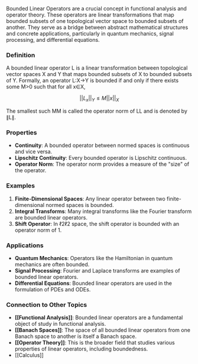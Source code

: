 Bounded Linear Operators are a crucial concept in functional analysis and operator theory. These operators are linear transformations that map bounded subsets of one topological vector space to bounded subsets of another. They serve as a bridge between abstract mathematical structures and concrete applications, particularly in quantum mechanics, signal processing, and differential equations.

### Definition

A bounded linear operator L is a linear transformation between topological vector spaces X and Y that maps bounded subsets of X to bounded subsets of Y. Formally, an operator L:X→Y is bounded if and only if there exists some M>0 such that for all x∈X,

$$||L_x||_Y \le M ||x||_X$$

The smallest such MM is called the operator norm of LL and is denoted by ∥L∥.

### Properties

- **Continuity**: A bounded operator between normed spaces is continuous and vice versa.
- **Lipschitz Continuity**: Every bounded operator is Lipschitz continuous.
- **Operator Norm**: The operator norm provides a measure of the "size" of the operator.

### Examples

1. **Finite-Dimensional Spaces**: Any linear operator between two finite-dimensional normed spaces is bounded.
2. **Integral Transforms**: Many integral transforms like the Fourier transform are bounded linear operators.
3. **Shift Operator**: In ℓ2ℓ2 space, the shift operator is bounded with an operator norm of 1.

### Applications

- **Quantum Mechanics**: Operators like the Hamiltonian in quantum mechanics are often bounded.
- **Signal Processing**: Fourier and Laplace transforms are examples of bounded linear operators.
- **Differential Equations**: Bounded linear operators are used in the formulation of PDEs and ODEs.

### Connection to Other Topics

- **[[Functional Analysis]]**: Bounded linear operators are a fundamental object of study in functional analysis.
- **[[Banach Spaces]]**: The space of all bounded linear operators from one Banach space to another is itself a Banach space.
- **[[Operator Theory]]**: This is the broader field that studies various properties of linear operators, including boundedness.
- [[Calculus]]